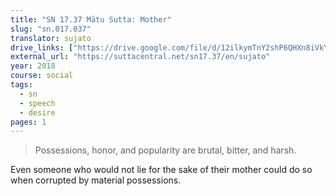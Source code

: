 ```yaml
---
title: "SN 17.37 Mātu Sutta: Mother"
slug: "sn.017.037"
translator: sujato
drive_links: ["https://drive.google.com/file/d/12ilkymTnY2shP6QHXn8iVkY9CSRZfpyX/view?usp=drivesdk"]
external_url: "https://suttacentral.net/sn17.37/en/sujato"
year: 2018
course: social
tags:
  - sn
  - speech
  - desire
pages: 1
---
```


> Possessions, honor, and popularity are brutal, bitter, and harsh.

Even someone who would not lie for the sake of their mother could do so when corrupted by material possessions.

